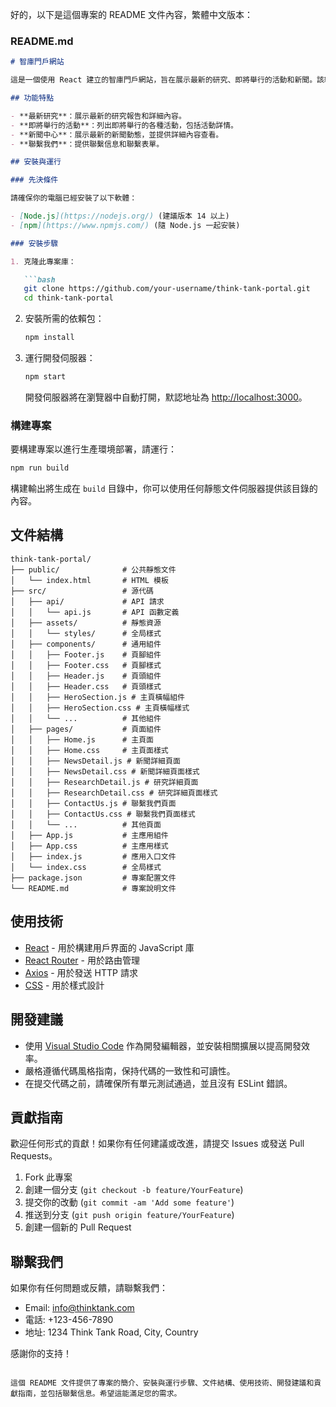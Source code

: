 好的，以下是這個專案的 README 文件內容，繁體中文版本：

### README.md

```markdown
# 智庫門戶網站

這是一個使用 React 建立的智庫門戶網站，旨在展示最新的研究、即將舉行的活動和新聞。該網站設計為響應式，以確保在不同設備上的良好顯示。

## 功能特點

- **最新研究**：展示最新的研究報告和詳細內容。
- **即將舉行的活動**：列出即將舉行的各種活動，包括活動詳情。
- **新聞中心**：展示最新的新聞動態，並提供詳細內容查看。
- **聯繫我們**：提供聯繫信息和聯繫表單。

## 安裝與運行

### 先決條件

請確保你的電腦已經安裝了以下軟體：

- [Node.js](https://nodejs.org/) (建議版本 14 以上)
- [npm](https://www.npmjs.com/) (隨 Node.js 一起安裝)

### 安裝步驟

1. 克隆此專案庫：

   ```bash
   git clone https://github.com/your-username/think-tank-portal.git
   cd think-tank-portal
   ```

2. 安裝所需的依賴包：

   ```bash
   npm install
   ```

3. 運行開發伺服器：

   ```bash
   npm start
   ```

   開發伺服器將在瀏覽器中自動打開，默認地址為 [http://localhost:3000](http://localhost:3000)。

### 構建專案

要構建專案以進行生產環境部署，請運行：

```bash
npm run build
```

構建輸出將生成在 `build` 目錄中，你可以使用任何靜態文件伺服器提供該目錄的內容。

## 文件結構

```plaintext
think-tank-portal/
├── public/              # 公共靜態文件
│   └── index.html       # HTML 模板
├── src/                 # 源代碼
│   ├── api/             # API 請求
│   │   └── api.js       # API 函數定義
│   ├── assets/          # 靜態資源
│   │   └── styles/      # 全局樣式
│   ├── components/      # 通用組件
│   │   ├── Footer.js    # 頁腳組件
│   │   ├── Footer.css   # 頁腳樣式
│   │   ├── Header.js    # 頁頭組件
│   │   ├── Header.css   # 頁頭樣式
│   │   ├── HeroSection.js # 主頁橫幅組件
│   │   ├── HeroSection.css # 主頁橫幅樣式
│   │   └── ...          # 其他組件
│   ├── pages/           # 頁面組件
│   │   ├── Home.js      # 主頁面
│   │   ├── Home.css     # 主頁面樣式
│   │   ├── NewsDetail.js # 新聞詳細頁面
│   │   ├── NewsDetail.css # 新聞詳細頁面樣式
│   │   ├── ResearchDetail.js # 研究詳細頁面
│   │   ├── ResearchDetail.css # 研究詳細頁面樣式
│   │   ├── ContactUs.js # 聯繫我們頁面
│   │   ├── ContactUs.css # 聯繫我們頁面樣式
│   │   └── ...          # 其他頁面
│   ├── App.js           # 主應用組件
│   ├── App.css          # 主應用樣式
│   ├── index.js         # 應用入口文件
│   └── index.css        # 全局樣式
├── package.json         # 專案配置文件
└── README.md            # 專案說明文件
```

## 使用技術

- [React](https://reactjs.org/) - 用於構建用戶界面的 JavaScript 庫
- [React Router](https://reactrouter.com/) - 用於路由管理
- [Axios](https://axios-http.com/) - 用於發送 HTTP 請求
- [CSS](https://developer.mozilla.org/en-US/docs/Web/CSS) - 用於樣式設計

## 開發建議

- 使用 [Visual Studio Code](https://code.visualstudio.com/) 作為開發編輯器，並安裝相關擴展以提高開發效率。
- 嚴格遵循代碼風格指南，保持代碼的一致性和可讀性。
- 在提交代碼之前，請確保所有單元測試通過，並且沒有 ESLint 錯誤。

## 貢獻指南

歡迎任何形式的貢獻！如果你有任何建議或改進，請提交 Issues 或發送 Pull Requests。

1. Fork 此專案
2. 創建一個分支 (`git checkout -b feature/YourFeature`)
3. 提交你的改動 (`git commit -am 'Add some feature'`)
4. 推送到分支 (`git push origin feature/YourFeature`)
5. 創建一個新的 Pull Request

## 聯繫我們

如果你有任何問題或反饋，請聯繫我們：

- Email: info@thinktank.com
- 電話: +123-456-7890
- 地址: 1234 Think Tank Road, City, Country

感謝你的支持！

```

這個 README 文件提供了專案的簡介、安裝與運行步驟、文件結構、使用技術、開發建議和貢獻指南，並包括聯繫信息。希望這能滿足您的需求。